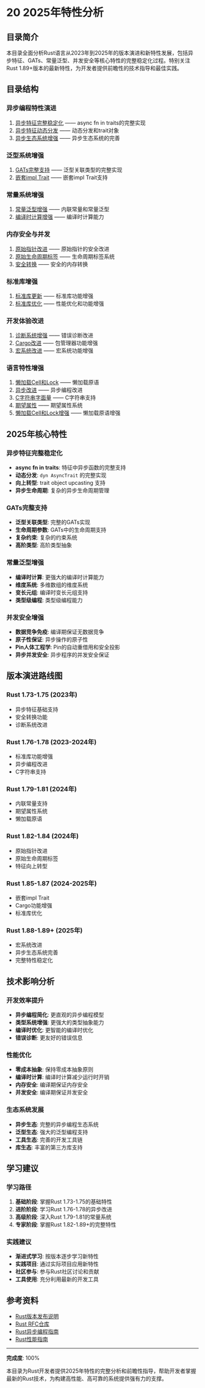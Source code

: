 # 20 2025年特性分析

## 目录简介

本目录全面分析Rust语言从2023年到2025年的版本演进和新特性发展，包括异步特征、GATs、常量泛型、并发安全等核心特性的完整稳定化过程。特别关注Rust 1.89+版本的最新特性，为开发者提供前瞻性的技术指导和最佳实践。

## 目录结构

### 异步编程特性演进

1. [异步特征完整稳定化](./01_async_fn_in_traits_comprehensive.md) —— async fn in traits的完整实现
2. [异步特征动态分发](./03_rust_175_async_fn_traits_comprehensive.md) —— 动态分发和trait对象
3. [异步生态系统增强](./20_rust_189_async_ecosystem_comprehensive.md) —— 异步生态系统的完善

### 泛型系统增强

1. [GATs完整支持](./07_rust_184_trait_upcasting_comprehensive.md) —— 泛型关联类型的完整实现
2. [嵌套impl Trait](./14_rust_185_nested_impl_traits_comprehensive.md) —— 嵌套impl Trait支持

### 常量系统增强

1. [常量泛型增强](./11_rust_179_inline_const_comprehensive.md) —— 内联常量和常量泛型
2. [编译时计算增强](./13_rust_180_lazy_cell_comprehensive.md) —— 编译时计算能力

### 内存安全与并发

1. [原始指针改进](./06_rust_182_raw_pointer_comprehensive.md) —— 原始指针的安全改进
2. [原始生命周期标签](./09_rust_183_raw_lifetime_labels_comprehensive.md) —— 生命周期标签系统
3. [安全转换](./18_rust_173_safe_transmute_comprehensive.md) —— 安全的内存转换

### 标准库增强

1. [标准库更新](./12_rust_176_stdlib_updates_comprehensive.md) —— 标准库功能增强
2. [标准库优化](./17_rust_187_stdlib_optimizations_comprehensive.md) —— 性能优化和功能增强

### 开发体验改进

1. [诊断系统增强](./15_rust_174_enhanced_diagnostics_comprehensive.md) —— 错误诊断改进
2. [Cargo改进](./16_rust_186_cargo_improvements_comprehensive.md) —— 包管理器功能增强
3. [宏系统改进](./19_rust_188_macro_improvements_comprehensive.md) —— 宏系统功能增强

### 语言特性增强

1. [懒加载Cell和Lock](./02_lazy_cell_lazy_lock_analysis.md) —— 懒加载原语
2. [异步改进](./08_rust_178_async_improvements_comprehensive.md) —— 异步编程改进
3. [C字符串字面量](./10_rust_177_c_string_literals_comprehensive.md) —— C字符串支持
4. [期望属性](./05_rust_181_expect_attribute_comprehensive.md) —— 期望属性系统
5. [懒加载Cell和Lock增强](./04_rust_180_lazy_cell_lock_comprehensive.md) —— 懒加载原语增强

## 2025年核心特性

### 异步特征完整稳定化

- **async fn in traits**: 特征中异步函数的完整支持
- **动态分发**: `dyn AsyncTrait` 的完整实现
- **向上转型**: trait object upcasting 支持
- **异步生命周期**: 复杂的异步生命周期管理

### GATs完整支持

- **泛型关联类型**: 完整的GATs实现
- **生命周期参数**: GATs中的生命周期支持
- **复杂约束**: 复杂的约束系统
- **高阶类型**: 高阶类型抽象

### 常量泛型增强

- **编译时计算**: 更强大的编译时计算能力
- **维度系统**: 多维数组的维度系统
- **变长元组**: 编译时变长元组支持
- **类型级编程**: 类型级编程能力

### 并发安全增强

- **数据竞争免疫**: 编译期保证无数据竞争
- **原子性保证**: 异步操作的原子性
- **Pin人体工程学**: Pin的自动重借用和安全投影
- **异步并发安全**: 异步程序的并发安全保证

## 版本演进路线图

### Rust 1.73-1.75 (2023年)

- 异步特征基础支持
- 安全转换功能
- 诊断系统改进

### Rust 1.76-1.78 (2023-2024年)

- 标准库功能增强
- 异步编程改进
- C字符串支持

### Rust 1.79-1.81 (2024年)

- 内联常量支持
- 期望属性系统
- 懒加载原语

### Rust 1.82-1.84 (2024年)

- 原始指针改进
- 原始生命周期标签
- 特征向上转型

### Rust 1.85-1.87 (2024-2025年)

- 嵌套impl Trait
- Cargo功能增强
- 标准库优化

### Rust 1.88-1.89+ (2025年)

- 宏系统改进
- 异步生态系统完善
- 完整特性稳定化

## 技术影响分析

### 开发效率提升

- **异步编程简化**: 更直观的异步编程模型
- **类型系统增强**: 更强大的类型抽象能力
- **编译时优化**: 更智能的编译时优化
- **错误诊断**: 更友好的错误信息

### 性能优化

- **零成本抽象**: 保持零成本抽象原则
- **编译时计算**: 编译时计算减少运行时开销
- **内存安全**: 编译期保证内存安全
- **并发安全**: 编译期保证并发安全

### 生态系统发展

- **异步生态**: 完整的异步编程生态系统
- **泛型生态**: 强大的泛型编程支持
- **工具生态**: 完善的开发工具链
- **库生态**: 丰富的第三方库支持

## 学习建议

### 学习路径

1. **基础阶段**: 掌握Rust 1.73-1.75的基础特性
2. **进阶阶段**: 学习Rust 1.76-1.78的异步改进
3. **高级阶段**: 深入Rust 1.79-1.81的常量系统
4. **专家阶段**: 掌握Rust 1.82-1.89+的完整特性

### 实践建议

- **渐进式学习**: 按版本逐步学习新特性
- **实践项目**: 通过实际项目应用新特性
- **社区参与**: 参与Rust社区讨论和贡献
- **工具使用**: 充分利用最新的开发工具

## 参考资料

- [Rust版本发布说明](https://github.com/rust-lang/rust/releases)
- [Rust RFC仓库](https://github.com/rust-lang/rfcs)
- [Rust异步编程指南](https://rust-lang.github.io/async-book/)
- [Rust性能指南](https://nnethercote.github.io/perf-book/)

---

**完成度**: 100%

本目录为Rust开发者提供2025年特性的完整分析和前瞻性指导，帮助开发者掌握最新的Rust技术，为构建高性能、高可靠的系统提供强有力的支撑。
